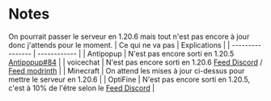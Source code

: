# Notes
On pourrait passer le serveur en 1.20.6 mais tout n'est pas encore à jour donc j'attends pour le moment.
| Ce qui ne va pas | Explications |
| ---------------- | ------------ |
| Antipopup        | N'est pas encore sorti en 1.20.5 [Antipopup#84](https://github.com/KaspianDev/AntiPopup/issues/84#issuecomment-2081418532) |
| voicechat        | N'est pas encore sorti en 1.20.6 [Feed Discord](https://discord.com/channels/854659575324344340/854661863924563999) / [Feed modrinth](https://modrinth.com/plugin/simple-voice-chat/versions#all-versions) |
| Minecraft        | On attend les mises à jour ci-dessus pour mettre le serveur en 1.20.6 |
| OptiFine         | N'est pas encore sorti en 1.20.5, c'est à 10% de l'être selon le [Feed Discord](https://discord.com/channels/423430686880301056/471762249476734977) |
